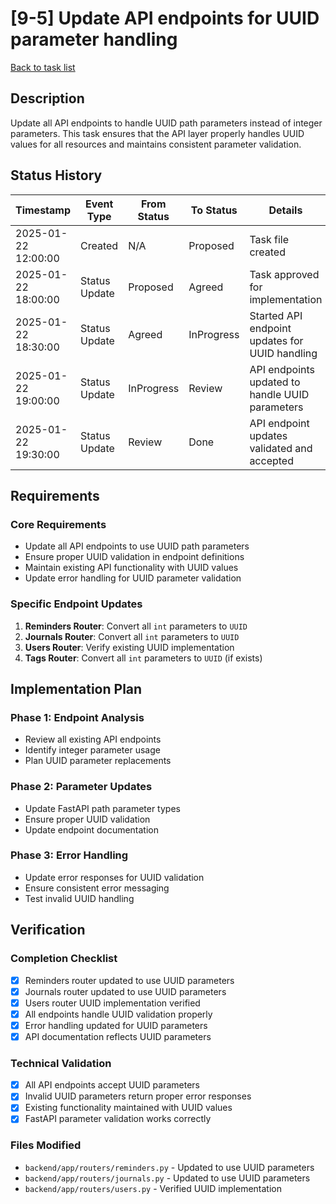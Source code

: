 # [9-5] Update API endpoints for UUID parameter handling

[Back to task list](./tasks.md)

## Description

Update all API endpoints to handle UUID path parameters instead of integer parameters. This task ensures that the API layer properly handles UUID values for all resources and maintains consistent parameter validation.

## Status History

| Timestamp | Event Type | From Status | To Status | Details | User |
|-----------|------------|-------------|-----------|---------|------|
| 2025-01-22 12:00:00 | Created | N/A | Proposed | Task file created | AI Agent |
| 2025-01-22 18:00:00 | Status Update | Proposed | Agreed | Task approved for implementation | User |
| 2025-01-22 18:30:00 | Status Update | Agreed | InProgress | Started API endpoint updates for UUID handling | AI Agent |
| 2025-01-22 19:00:00 | Status Update | InProgress | Review | API endpoints updated to handle UUID parameters | AI Agent |
| 2025-01-22 19:30:00 | Status Update | Review | Done | API endpoint updates validated and accepted | User |

## Requirements

### Core Requirements
- Update all API endpoints to use UUID path parameters
- Ensure proper UUID validation in endpoint definitions
- Maintain existing API functionality with UUID values
- Update error handling for UUID parameter validation

### Specific Endpoint Updates
1. **Reminders Router**: Convert all `int` parameters to `UUID`
2. **Journals Router**: Convert all `int` parameters to `UUID`
3. **Users Router**: Verify existing UUID implementation
4. **Tags Router**: Convert all `int` parameters to `UUID` (if exists)

## Implementation Plan

### Phase 1: Endpoint Analysis
- Review all existing API endpoints
- Identify integer parameter usage
- Plan UUID parameter replacements

### Phase 2: Parameter Updates
- Update FastAPI path parameter types
- Ensure proper UUID validation
- Update endpoint documentation

### Phase 3: Error Handling
- Update error responses for UUID validation
- Ensure consistent error messaging
- Test invalid UUID handling

## Verification

### Completion Checklist
- [x] Reminders router updated to use UUID parameters
- [x] Journals router updated to use UUID parameters
- [x] Users router UUID implementation verified
- [x] All endpoints handle UUID validation properly
- [x] Error handling updated for UUID parameters
- [x] API documentation reflects UUID parameters

### Technical Validation
- [x] All API endpoints accept UUID parameters
- [x] Invalid UUID parameters return proper error responses
- [x] Existing functionality maintained with UUID values
- [x] FastAPI parameter validation works correctly

### Files Modified
- `backend/app/routers/reminders.py` - Updated to use UUID parameters
- `backend/app/routers/journals.py` - Updated to use UUID parameters
- `backend/app/routers/users.py` - Verified UUID implementation 